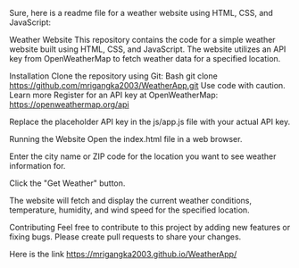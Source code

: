 
Sure, here is a readme file for a weather website using HTML, CSS, and JavaScript:

Weather Website
This repository contains the code for a simple weather website built using HTML, CSS, and JavaScript. The website utilizes an API key from OpenWeatherMap to fetch weather data for a specified location.

Installation
Clone the repository using Git:
Bash
git clone https://github.com/mrigangka2003/WeatherApp.git
Use code with caution. Learn more
Register for an API key at OpenWeatherMap: https://openweathermap.org/api

Replace the placeholder API key in the js/app.js file with your actual API key.

Running the Website
Open the index.html file in a web browser.

Enter the city name or ZIP code for the location you want to see weather information for.

Click the "Get Weather" button.

The website will fetch and display the current weather conditions, temperature, humidity, and wind speed for the specified location.

Contributing
Feel free to contribute to this project by adding new features or fixing bugs. Please create pull requests to share your changes.

Here is the link https://mrigangka2003.github.io/WeatherApp/


